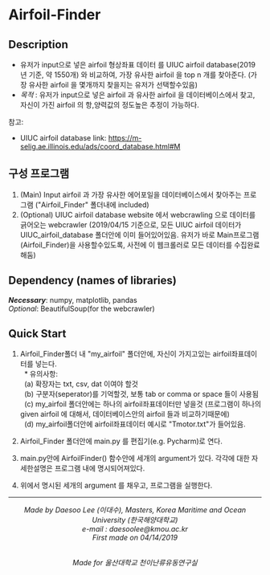 # Airfoil-Finder

<h2>Description</h2>

<ul>

<li> 유저가 input으로 넣은 airfoil 형상좌표 데이터 를 UIUC airfoil database(2019년 기준, 약 1550개) 와 비교하여, 가장 유사한 airfoil 을 top n 개를 찾아준다. (가장 유사한 airfoil 을 몇개까지 찾을지는 유저가 선택할수있음)

<li> <i>목적</i> : 유저가 input으로 넣은 airfoil 과 유사한 airfoil 을 데이터베이스에서 찾고, 자신이 가진 airfoil 의 항,양력값의 정도높은 추정이 가능하다.
</ul>

  참고:
- UIUC airfoil database link: https://m-selig.ae.illinois.edu/ads/coord_database.html#M

<h2>구성 프로그램</h2>
<ol>
<li>(Main) Input airfoil 과 가장 유사한 에어포일을 데이터베이스에서 찾아주는 프로그램 ("Airfoil_Finder" 폴더내에 included)<br>
<li>(Optional) UIUC airfoil database website 에서 webcrawling 으로 데이터를 긁어오는 webcrawler (2019/04/15 기준으로, 모든 UIUC airfoil 데이터가 UIUC_airfoil_database 폴더안에 이미 들어있어있음. 유저가 바로 Main프로그램(Airfoil_Finder)을 사용할수있도록, 사전에 이 웹크롤러로 모든 데이터를 수집완료해둠)
</ol>

<h2>Dependency (names of libraries)</h2> 
<i><b>Necessary</b></i>: numpy, matplotlib, pandas <br>
<i>Optional</i>: BeautifulSoup(for the webcrawler)

<h2>Quick Start</h2>

1. Airfoil_Finder폴더 내 "my_airfoil" 폴더안에, 자신이 가지고있는 airfoil좌표데이터를 넣는다.<br> 
&nbsp;&nbsp;* 유의사항: <br>
&nbsp;&nbsp;(a) 확장자는 txt, csv, dat 이여야 할것<br>
&nbsp;&nbsp;(b) 구분자(seperator)를 기억할것, 보통 tab or comma or space 들이 사용됨<br>
&nbsp;&nbsp;(c) my_airfoil 폴더안에는 하나의 airfoil좌표데이터만 넣을것 (프로그램이 하나의 given airfoil 에 대해서, 데이터베이스안의 airfoil 들과 비교하기때문에)<br>
&nbsp;&nbsp;(d) my_airfoil폴더안에 airfoil좌표데이터 예시로 "Tmotor.txt"가 들어있음. <br>


2. Airfoil_Finder 폴더안에 main.py 를 편집기(e.g. Pycharm)로 연다.<br>

3. main.py안에 AirfoilFinder() 함수안에 세개의 argument가 있다. 각각에 대한 자세한설명은 프로그램 내에 명시되어져있다.<br>

4. 위에서 명시된 세개의 argument 를 채우고, 프로그램을 실행한다.<br>
<hr> 

<p align="center">
<i>
Made by Daesoo Lee (이대수), Masters, Korea Maritime and Ocean University (한국해양대학교)<br>
e-mail : daesoolee@kmou.ac.kr<br>
First made on 04/14/2019<br><br></p>

<p align="center">
Made for 울산대학교 천이난류유동연구실
</i>
</p>

